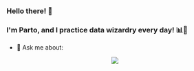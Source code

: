 ### Hello there! 👋
### I'm Parto, and I practice data wizardry every day! 📊🔮 


- 💬 Ask me about: 
<p align="center">
  <a href="https://skillicons.dev">
    <img src="https://skillicons.dev/icons?i=py,mysql,mongodb,redis,git,js" />
  </a>
</p>


<!--
**pakhavan23/pakhavan23** is a ✨ _special_ ✨ repository because its `README.md` (this file) appears on your GitHub profile.

Here are some ideas to get you started:

- 🔭 I’m currently working on ...
- 🌱 I’m currently learning ...
- 👯 I’m looking to collaborate on ...
- 💬 Ask me about ...
- 📫 How to reach me: ...
- ⚡ Fun fact: ...
-->
